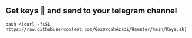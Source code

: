 ## Get keys 🔑 and send to your telegram channel
```
bash <(curl -fsSL https://raw.githubusercontent.com/GozargahAzadi/Hamster/main/Keys.sh)
```

